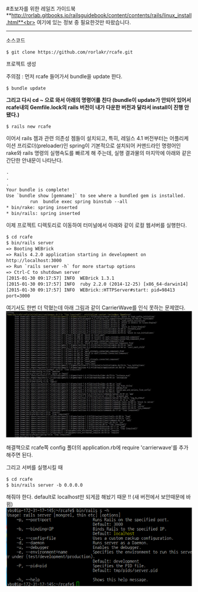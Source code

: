 #초보자를 위한 레일즈 가이드북 
**http://rorlab.gitbooks.io/railsguidebook/content/contents/rails/linux_install.html**<br>
여기에 있는 정보 중 필요한것만 따왔습니다. 



---

소스코드<br>
```
$ git clone https://github.com/rorlakr/rcafe.git
```

프로젝트 생성 

주의점 : 먼저 rcafe 들어가서 bundle을 update 한다.
```
$ bundle update
```
**그리고 다시 cd ~ 으로 와서 아래의 명령어를 친다 (bundle이 update가 안되어 있어서 rcafe내의 Gemfile.lock의 rails 버전이 내가 다운한 버전과 달라서 install이 진행 안됐다.)**
```
$ rails new rcafe
```

이어서 rails 젬과 관련 의존성 젬들이 설치되고, 특히, 레일스 4.1 버전부터는 어플리케이션 프리로더(preloader)인 spring이 기본적으로 설치되어 커맨드라인 명령어인 rake와 rails 명령의 실행속도를 빠르게 해 주는데, 실행 결과물의 마지막에 아래와 같은 간단한 안내문이 나타난다.

```
.
.
.
Your bundle is complete!
Use `bundle show [gemname]` to see where a bundled gem is installed.
         run  bundle exec spring binstub --all
* bin/rake: spring inserted
* bin/rails: spring inserted
```

이제 프로젝트 디렉토리로 이동하여 터미널에서 아래와 같이 로컬 웹서버를 실행한다.

```
$ cd rcafe
$ bin/rails server
=> Booting WEBrick
=> Rails 4.2.0 application starting in development on http://localhost:3000
=> Run `rails server -h` for more startup options
=> Ctrl-C to shutdown server
[2015-01-30 09:17:57] INFO  WEBrick 1.3.1
[2015-01-30 09:17:57] INFO  ruby 2.2.0 (2014-12-25) [x86_64-darwin14]
[2015-01-30 09:17:57] INFO  WEBrick::HTTPServer#start: pid=98413 port=3000
```

여기서도 한번 더 막혔는데 아래 그림과 같이 CarrierWave를 인식 못하는 문제였다.
![](original.jpg)

해결책으로 rcafe쪽 config 폴더의 application.rb에 require 'carrierwave'를 추가해주면 된다. 

그리고 서버를 실행시킬 때 
```
$ cd rcafe
$ bin/rails server -b 0.0.0.0  
```
해줘야 한다. default로 localhost만 되게끔 해놨기 때문 !! (새 버전에서 보안때문에 바뀜)
![](railsdiff.PNG)

